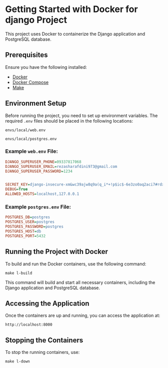 # Getting Started with Docker for django Project

This project uses Docker to containerize the Django application and PostgreSQL database.

## Prerequisites

Ensure you have the following installed:
- [Docker](https://docs.docker.com/get-docker/)
- [Docker Compose](https://docs.docker.com/compose/install/)
- [Make](https://www.gnu.org/software/make/)

## Environment Setup

Before running the project, you need to set up environment variables. The required `.env` files should be placed in the following locations:
```
envs/local/web.env
```
```
envs/local/postgres.env
```

### Example `web.env` File:
```ini
DJANGO_SUPERUSER_PHONE=09337817068
DJANGO_SUPERUSER_EMAIL=rezasharafdini973@gmail.com
DJANGO_SUPERUSER_PASSWORD=1234


SECRET_KEY=django-insecure-xm&wc39ajw8q9a(q_i*+!p$ic$-6e3zo0aq2aci7#rdx3(97()
DEBUG=True
ALLOWED_HOSTS=localhost,127.0.0.1
```



### Example `postgres.env` File:
```ini
POSTGRES_DB=postgres
POSTGRES_USER=postgres
POSTGRES_PASSWORD=postgres
POSTGRES_HOST=db
POSTGRES_PORT=5432
```


## Running the Project with Docker

To build and run the Docker containers, use the following command:
```
make l-build
```

This command will build and start all necessary containers, including the Django application and PostgreSQL database.


## Accessing the Application
Once the containers are up and running, you can access the application at:
```
http://localhost:8000
```

## Stopping the Containers
To stop the running containers, use:
```
make l-down
```


